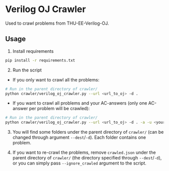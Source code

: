 # Verilog OJ Crawler

Used to crawl problems from THU-EE-Verilog-OJ.

## Usage

1. Install requirements

```bash
pip install -r requirements.txt
```

2. Run the script
  - If you only want to crawl all the problems:
```bash
# Run in the parent directory of crawler/
python crawler/verilog_oj_crawler.py --url <url_to_oj> -d .
```
  - If you want to crawl all problems and your AC-answers (only one AC-answer per problem will be crawled):
```bash
# Run in the parent directory of crawler/
python crawler/verilog_oj_crawler.py --url <url_to_oj> -d . -a -u <your_oj_username> -p <your_oj_password>
```

3. You will find some folders under the parent directory of `crawler/` (can be changed through argument `--dest`/`-d`). Each folder contains one problem.

4. If you want to re-crawl the problems, remove `crawled.json` under the parent directory of `crawler/` (the directory specified through `--dest`/`-d`), or you can simply pass `--ignore_crawled` argument to the script.
